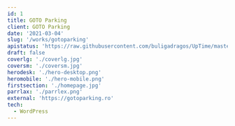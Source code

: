 ```yaml
---
id: 1
title: GOTO Parking
client: GOTO Parking
date: '2021-03-04'
slug: '/works/gotoparking'
apistatus: 'https://raw.githubusercontent.com/buligadragos/UpTime/master/api/goto-parking/uptime.json'
draft: false
coverlg: './coverlg.jpg'
coversm: './coversm.jpg'
herodesk: './hero-desktop.png'
heromobile: './hero-mobile.png'
firstsection: './homepage.jpg'
parrlax: './parrlex.png'
external: 'https://gotoparking.ro'
tech:
  - WordPress
---
```

